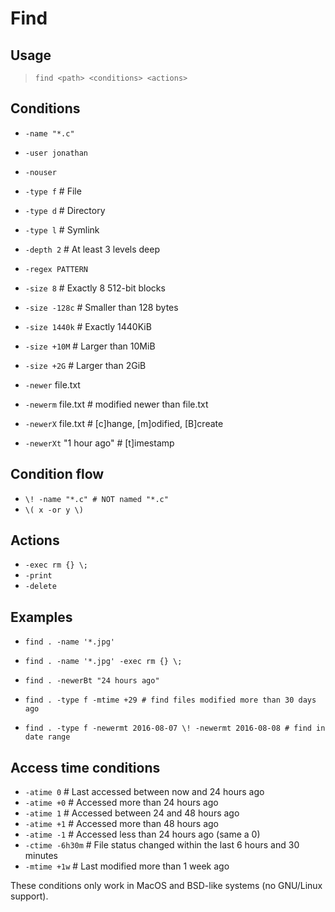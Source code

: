 # Find

## Usage

> `find <path> <conditions> <actions>`

## Conditions

* `-name "*.c"`


* `-user jonathan`
* `-nouser`


* `-type f`            # File
* `-type d`            # Directory
* `-type l`            # Symlink


* `-depth 2`           # At least 3 levels deep
* `-regex PATTERN`


* `-size 8`            # Exactly 8 512-bit blocks
* `-size -128c`        # Smaller than 128 bytes
* `-size 1440k`        # Exactly 1440KiB
* `-size +10M`         # Larger than 10MiB
* `-size +2G`          # Larger than 2GiB


* `-newer`   file.txt
* `-newerm`  file.txt # modified newer than file.txt
* `-newerX`  file.txt # [c]hange, [m]odified, [B]create
* `-newerXt` "1 hour ago"    # [t]imestamp

## Condition flow

* `\! -name "*.c" # NOT named "*.c"`
* `\( x -or y \)`

## Actions

* `-exec rm {} \;`
* `-print`
* `-delete`

## Examples

* `find . -name '*.jpg'`
* `find . -name '*.jpg' -exec rm {} \;`


* `find . -newerBt "24 hours ago"`


* `find . -type f -mtime +29 # find files modified more than 30 days ago`
* `find . -type f -newermt 2016-08-07 \! -newermt 2016-08-08 # find in date range`

## Access time conditions

* `-atime 0`           # Last accessed between now and 24 hours ago
* `-atime +0`          # Accessed more than 24 hours ago
* `-atime 1`           # Accessed between 24 and 48 hours ago
* `-atime +1`          # Accessed more than 48 hours ago
* `-atime -1`          # Accessed less than 24 hours ago (same a 0)
* `-ctime -6h30m`      # File status changed within the last 6 hours and 30 minutes
* `-mtime +1w`         # Last modified more than 1 week ago

These conditions only work in MacOS and BSD-like systems (no GNU/Linux support).




